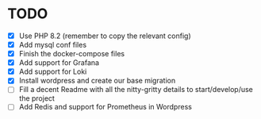 # TODO

- [X] Use PHP 8.2 (remember to copy the relevant config)
- [X] Add mysql conf files
- [X] Finish the docker-compose files
- [X] Add support for Grafana
- [X] Add support for Loki
- [X] Install wordpress and create our base migration
- [ ] Fill a decent Readme with all the nitty-gritty details to start/develop/use the project
- [ ] Add Redis and support for Prometheus in Wordpress